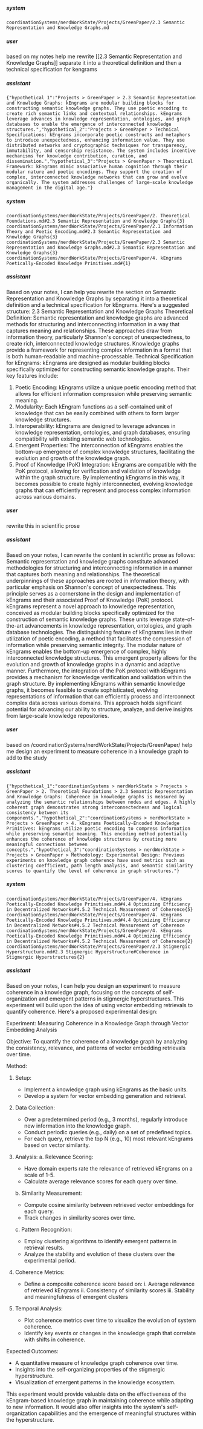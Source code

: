 ##### system
```sc-context
coordinationSystems/nerdWorkState/Projects/GreenPaper/2.3 Semantic Representation and Knowledge Graphs.md
```

##### user
based on my notes help me rewrite [[2.3 Semantic Representation and Knowledge Graphs]] separate it into a theoretical definition and then a technical specification for kengrams

##### assistant
```lookup
{"hypothetical_1":"Projects > GreenPaper > 2.3 Semantic Representation and Knowledge Graphs: kEngrams are modular building blocks for constructing semantic knowledge graphs. They use poetic encoding to create rich semantic links and contextual relationships. kEngrams leverage advances in knowledge representation, ontologies, and graph databases to enable the emergence of interconnected knowledge structures.","hypothetical_2":"Projects > GreenPaper > Technical Specifications: kEngrams incorporate poetic constructs and metaphors to introduce unexpectedness, enhancing information value. They use distributed networks and cryptographic techniques for transparency, immutability, and censorship resistance. The system includes incentive mechanisms for knowledge contribution, curation, and dissemination.","hypothetical_3":"Projects > GreenPaper > Theoretical Framework: kEngrams mimic associative human cognition through their modular nature and poetic encodings. They support the creation of complex, interconnected knowledge networks that can grow and evolve organically. The system addresses challenges of large-scale knowledge management in the digital age."}
```

##### system
```sc-context
coordinationSystems/nerdWorkState/Projects/GreenPaper/2. Theoretical Foundations.md#2.3 Semantic Representation and Knowledge Graphs{3}
coordinationSystems/nerdWorkState/Projects/GreenPaper/2.1 Information Theory and Poetic Encoding.md#2.3 Semantic Representation and Knowledge Graphs{3}
coordinationSystems/nerdWorkState/Projects/GreenPaper/2.3 Semantic Representation and Knowledge Graphs.md#2.3 Semantic Representation and Knowledge Graphs{3}
coordinationSystems/nerdWorkState/Projects/GreenPaper/4. kEngrams  Poetically-Encoded Knowledge Primitives.md#{1}
```

##### assistant
Based on your notes, I can help you rewrite the section on Semantic Representation and Knowledge Graphs by separating it into a theoretical definition and a technical specification for kEngrams. Here's a suggested structure:
2.3 Semantic Representation and Knowledge Graphs
Theoretical Definition:
Semantic representation and knowledge graphs are advanced methods for structuring and interconnecting information in a way that captures meaning and relationships. These approaches draw from information theory, particularly Shannon's concept of unexpectedness, to create rich, interconnected knowledge structures. Knowledge graphs provide a framework for representing complex information in a format that is both human-readable and machine-processable.
Technical Specification for kEngrams:
kEngrams are designed as modular building blocks specifically optimized for constructing semantic knowledge graphs. Their key features include:
1. Poetic Encoding: kEngrams utilize a unique poetic encoding method that allows for efficient information compression while preserving semantic meaning.
2. Modularity: Each kEngram functions as a self-contained unit of knowledge that can be easily combined with others to form larger knowledge structures.
3. Interoperability: kEngrams are designed to leverage advances in knowledge representation, ontologies, and graph databases, ensuring compatibility with existing semantic web technologies.
4. Emergent Properties: The interconnection of kEngrams enables the bottom-up emergence of complex knowledge structures, facilitating the evolution and growth of the knowledge graph.
5. Proof of Knowledge (PoK) Integration: kEngrams are compatible with the PoK protocol, allowing for verification and validation of knowledge within the graph structure.
By implementing kEngrams in this way, it becomes possible to create highly interconnected, evolving knowledge graphs that can efficiently represent and process complex information across various domains.

##### user
rewrite this in scientific prose

##### assistant
Based on your notes, I can rewrite the content in scientific prose as follows:
Semantic representation and knowledge graphs constitute advanced methodologies for structuring and interconnecting information in a manner that captures both meaning and relationships. The theoretical underpinnings of these approaches are rooted in information theory, with particular emphasis on Shannon's concept of unexpectedness. This principle serves as a cornerstone in the design and implementation of kEngrams and their associated Proof of Knowledge (PoK) protocol.
kEngrams represent a novel approach to knowledge representation, conceived as modular building blocks specifically optimized for the construction of semantic knowledge graphs. These units leverage state-of-the-art advancements in knowledge representation, ontologies, and graph database technologies. The distinguishing feature of kEngrams lies in their utilization of poetic encoding, a method that facilitates the compression of information while preserving semantic integrity.
The modular nature of kEngrams enables the bottom-up emergence of complex, highly interconnected knowledge structures. This emergent property allows for the evolution and growth of knowledge graphs in a dynamic and adaptive manner. Furthermore, the integration of the PoK protocol with kEngrams provides a mechanism for knowledge verification and validation within the graph structure.
By implementing kEngrams within semantic knowledge graphs, it becomes feasible to create sophisticated, evolving representations of information that can efficiently process and interconnect complex data across various domains. This approach holds significant potential for advancing our ability to structure, analyze, and derive insights from large-scale knowledge repositories.

##### user
based on /coordinationSystems/nerdWorkState/Projects/GreenPaper/ help me design an experiment to measure coherence in a knowledge graph to add to the study

##### assistant
```lookup
{"hypothetical_1":"coordinationSystems > nerdWorkState > Projects > GreenPaper > 2. Theoretical Foundations > 2.3 Semantic Representation and Knowledge Graphs: Coherence in knowledge graphs is measured by analyzing the semantic relationships between nodes and edges. A highly coherent graph demonstrates strong interconnectedness and logical consistency between its components.","hypothetical_2":"coordinationSystems > nerdWorkState > Projects > GreenPaper > 4. kEngrams Poetically-Encoded Knowledge Primitives: kEngrams utilize poetic encoding to compress information while preserving semantic meaning. This encoding method potentially enhances the coherence of knowledge structures by creating more meaningful connections between concepts.","hypothetical_3":"coordinationSystems > nerdWorkState > Projects > GreenPaper > Methodology: Experimental Design: Previous experiments on knowledge graph coherence have used metrics such as clustering coefficient, path length analysis, and semantic similarity scores to quantify the level of coherence in graph structures."}
```

##### system
```sc-context
coordinationSystems/nerdWorkState/Projects/GreenPaper/4. kEngrams  Poetically-Encoded Knowledge Primitives.md#4.4 Optimizing Efficiency in Decentralized Networks#4.5.2 Technical Measurement of Coherence{5}
coordinationSystems/nerdWorkState/Projects/GreenPaper/4. kEngrams  Poetically-Encoded Knowledge Primitives.md#4.4 Optimizing Efficiency in Decentralized Networks#4.5.2 Technical Measurement of Coherence
coordinationSystems/nerdWorkState/Projects/GreenPaper/4. kEngrams  Poetically-Encoded Knowledge Primitives.md#4.4 Optimizing Efficiency in Decentralized Networks#4.5.2 Technical Measurement of Coherence{2}
coordinationSystems/nerdWorkState/Projects/GreenPaper/2.3 Stigmergic Hyperstructure.md#2.3 Stigmergic Hyperstructure#Coherence in Stigmergic Hyperstructures{2}
```

##### assistant
Based on your notes, I can help you design an experiment to measure coherence in a knowledge graph, focusing on the concepts of self-organization and emergent patterns in stigmergic hyperstructures. This experiment will build upon the idea of using vector embedding retrievals to quantify coherence. Here's a proposed experimental design:

Experiment: Measuring Coherence in a Knowledge Graph through Vector Embedding Analysis

Objective:
To quantify the coherence of a knowledge graph by analyzing the consistency, relevance, and patterns of vector embedding retrievals over time.

Method:
1. Setup:
   - Implement a knowledge graph using kEngrams as the basic units.
   - Develop a system for vector embedding generation and retrieval.

2. Data Collection:
   - Over a predetermined period (e.g., 3 months), regularly introduce new information into the knowledge graph.
   - Conduct periodic queries (e.g., daily) on a set of predefined topics.
   - For each query, retrieve the top N (e.g., 10) most relevant kEngrams based on vector similarity.

3. Analysis:
   a. Relevance Scoring:
      - Have domain experts rate the relevance of retrieved kEngrams on a scale of 1-5.
      - Calculate average relevance scores for each query over time.

   b. Similarity Measurement:
      - Compute cosine similarity between retrieved vector embeddings for each query.
      - Track changes in similarity scores over time.

   c. Pattern Recognition:
      - Employ clustering algorithms to identify emergent patterns in retrieval results.
      - Analyze the stability and evolution of these clusters over the experimental period.

4. Coherence Metrics:
   - Define a composite coherence score based on:
     i. Average relevance of retrieved kEngrams
     ii. Consistency of similarity scores
     iii. Stability and meaningfulness of emergent clusters

5. Temporal Analysis:
   - Plot coherence metrics over time to visualize the evolution of system coherence.
   - Identify key events or changes in the knowledge graph that correlate with shifts in coherence.

Expected Outcomes:
- A quantitative measure of knowledge graph coherence over time.
- Insights into the self-organizing properties of the stigmergic hyperstructure.
- Visualization of emergent patterns in the knowledge ecosystem.

This experiment would provide valuable data on the effectiveness of the kEngram-based knowledge graph in maintaining coherence while adapting to new information. It would also offer insights into the system's self-organization capabilities and the emergence of meaningful structures within the hyperstructure.